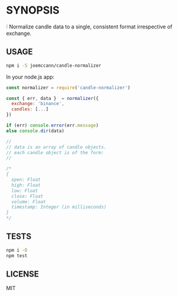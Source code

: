# SYNOPSIS

🕯 Normalize candle data to a single, consistent format irrespective of exchange.

## USAGE

```sh
npm i -S joemccann/candle-normalizer
```

In your node.js app:

```js
const normalizer = require('candle-normalizer')

const { err, data }  = normalizer({
  exchange: 'binance',
  candles: [...]
})

if (err) console.error(err.message)
else console.dir(data)

//
// data is an array of candle objects.
// each candle object is of the form:
//

/*
{
  open: Float
  high: Float
  low: Float
  close: Float
  volume: Float
  timestamp: Integer (in milliseconds)
}
*/

```

## TESTS

```sh
npm i -D
npm test
```

## LICENSE

MIT